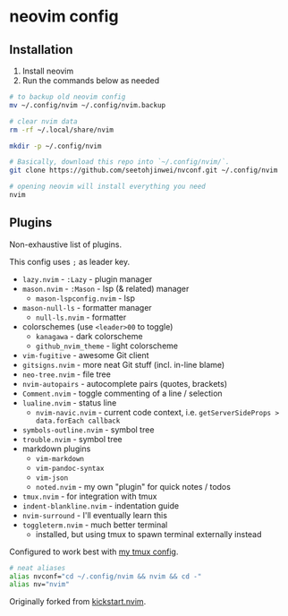 # neovim config

## Installation

1. Install neovim
2. Run the commands below as needed

```sh
# to backup old neovim config
mv ~/.config/nvim ~/.config/nvim.backup

# clear nvim data
rm -rf ~/.local/share/nvim

mkdir -p ~/.config/nvim

# Basically, download this repo into `~/.config/nvim/`.
git clone https://github.com/seetohjinwei/nvconf.git ~/.config/nvim

# opening neovim will install everything you need
nvim
```

## Plugins

Non-exhaustive list of plugins.

This config uses `;` as leader key.

- `lazy.nvim` - `:Lazy` - plugin manager
- `mason.nvim` - `:Mason` - lsp (& related) manager
    - `mason-lspconfig.nvim` - lsp
- `mason-null-ls` - formatter manager
    - `null-ls.nvim` - formatter
- colorschemes (use `<leader>00` to toggle)
    - `kanagawa` - dark colorscheme
    - `github_nvim_theme` - light colorscheme
- `vim-fugitive` - awesome Git client
- `gitsigns.nvim` - more neat Git stuff (incl. in-line blame)
- `neo-tree.nvim` - file tree
- `nvim-autopairs` - autocomplete pairs (quotes, brackets)
- `Comment.nvim` - toggle commenting of a line / selection
- `lualine.nvim` - status line
    - `nvim-navic.nvim` - current code context, i.e. `getServerSideProps > data.forEach callback`
- `symbols-outline.nvim` - symbol tree
- `trouble.nvim` - symbol tree
- markdown plugins
    - `vim-markdown`
    - `vim-pandoc-syntax`
    - `vim-json`
    - `noted.nvim` - my own "plugin" for quick notes / todos
- `tmux.nvim` - for integration with tmux
- `indent-blankline.nvim` - indentation guide
- `nvim-surround` - I'll eventually learn this
- `toggleterm.nvim` - much better terminal
    - installed, but using tmux to spawn terminal externally instead

Configured to work best with [my tmux config](https://github.com/seetohjinwei/tmuxconf).

```sh
# neat aliases
alias nvconf="cd ~/.config/nvim && nvim && cd -"
alias nv="nvim"
```

Originally forked from [kickstart.nvim](https://github.com/nvim-lua/kickstart.nvim).
